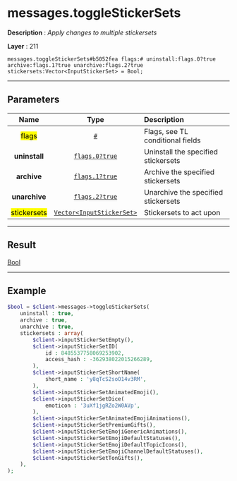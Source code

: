 # messages.toggleStickerSets

**Description** : *Apply changes to multiple stickersets*

**Layer** : 211

```tl
messages.toggleStickerSets#b5052fea flags:# uninstall:flags.0?true archive:flags.1?true unarchive:flags.2?true stickersets:Vector<InputStickerSet> = Bool;
```

---

## Parameters

| Name | Type | Description |
| :---: | :---: | :--- |
| <mark>flags</mark> | [`#`](type/#) | Flags, see TL conditional fields |
| **uninstall** | [`flags.0?true`](type/true) | Uninstall the specified stickersets |
| **archive** | [`flags.1?true`](type/true) | Archive the specified stickersets |
| **unarchive** | [`flags.2?true`](type/true) | Unarchive the specified stickersets |
| <mark>stickersets</mark> | [`Vector<InputStickerSet>`](type/InputStickerSet) | Stickersets to act upon |

---

## Result

[Bool](type/Bool)

---

## Example

```php
$bool = $client->messages->toggleStickerSets(
	uninstall : true,
	archive : true,
	unarchive : true,
	stickersets : array(
		$client->inputStickerSetEmpty(),
		$client->inputStickerSetID(
			id : 8485537758069253902,
			access_hash : -362938022015266289,
		),
		$client->inputStickerSetShortName(
			short_name : 'y8qTcS2soO14v3RM',
		),
		$client->inputStickerSetAnimatedEmoji(),
		$client->inputStickerSetDice(
			emoticon : '3uXf1jgRZo2W0AVp',
		),
		$client->inputStickerSetAnimatedEmojiAnimations(),
		$client->inputStickerSetPremiumGifts(),
		$client->inputStickerSetEmojiGenericAnimations(),
		$client->inputStickerSetEmojiDefaultStatuses(),
		$client->inputStickerSetEmojiDefaultTopicIcons(),
		$client->inputStickerSetEmojiChannelDefaultStatuses(),
		$client->inputStickerSetTonGifts(),
	),
);
```